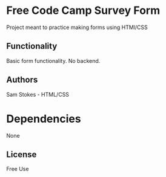 # Free Code Camp Survey Form 
Project meant to practice making forms using HTMl/CSS

## Functionality
Basic form functionality. No backend. 

## Authors
Sam Stokes - HTML/CSS

# Dependencies 
None

## License
Free Use


